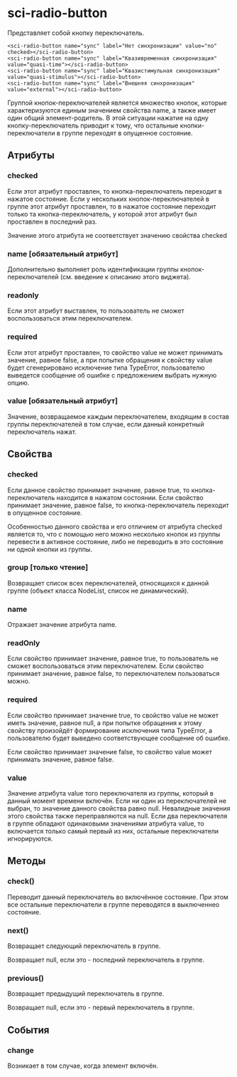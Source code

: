 # sci-radio-button

Представляет собой кнопку переключатель.

```
<sci-radio-button name="sync" label="Нет синхронизации" value="no" checked></sci-radio-button>
<sci-radio-button name="sync" label="Квазивременная синхронизация" value="quasi-time"></sci-radio-button>
<sci-radio-button name="sync" label="Квазистимульная синхронизация" value="quasi-stimulus"></sci-radio-button>
<sci-radio-button name="sync" label="Внешняя синхронизация" value="external"></sci-radio-button>
```

Группой кнопок-переключателей является множество кнопок, которые характеризуются единым значением свойства name, а
также имеет один общий элемент-родитель.
В этой ситуации нажатие на одну кнопку-переключатель приводит к тому, что остальные кнопки-переключатели в группе
переходят в опущенное состояние.

## Атрибуты

### checked

Если этот атрибут проставлен, то кнопка-переключатель переходит в нажатое состояние. Если у нескольких
кнопок-переключателей в группе этот атрибут проставлен, то в нажатое состояние переходит только та кнопка-переключатель,
у которой этот атрибут был проставлен в последний раз.

Значение этого атрибута не соответствует значению свойства checked

### name [обязательный атрибут]

Дополнительно выполняет роль идентификации группы кнопок-переключателей (см. введение к описанию этого виджета).

### readonly

Если этот атрибут выставлен, то пользователь не сможет воспользоваться этим переключателем.

### required

Если этот атрибут проставлен, то свойство value не может принимать значение, равное false, а при попытке обращения
к свойству value будет сгенерировано исключение типа TypeError, пользователю выведется сообщение об ошибке с
предложением выбрать нужную опцию.

### value [обязательный атрибут]

Значение, возвращаемое каждым переключателем, входящим в состав группы переключателей в том случае, если данный
конкретный переключатель нажат.

## Свойства

### checked

Если данное свойство принимает значение, равное true, то кнопка-переключатель находится в нажатом состоянии.
Если свойство принимает значение, равное false, то кнопка-переключатель переходит в опущенное состояние.

Особенностью данного свойства и его отличием от атрибута checked является то, что с помощью него можно несколько
кнопок из группы перевести в активное состояние, либо не переводить в это состояние ни одной кнопки из группы.

### group [только чтение]

Возвращает список всех переключателей, относящихся к данной группе (объект класса NodeList, список не динамический).

### name

Отражает значение атрибута name.

### readOnly

Если свойство принимает значение, равное true, то пользователь не сможет воспользоваться этим переключателем.
Если свойство принимает значение, равное false, то переключателем пользоваться можно.

### required

Если свойство принимает значение true, то свойство value не может иметь значение, равное null, а при попытке обращения
к этому свойству произойдёт формирование исключения типа TypeError, а пользователю будет выведено соответствующее
сообщение об ошибке.

Если свойство принимает значение false, то свойство value может принимать значение, равное false.

### value

Значение атрибута value того переключателя из группы, который в данный момент времени включён. Если ни один из
переключателей не выбран, то значение данного свойства равно null. Невалидные значения этого свойства также
переправляются на null. Если два переключателя в группе обладают одинаковыми значениями атрибута value, то включается
только самый первый из них, остальные переключатели игнорируются.

## Методы

### check()

Переводит данный переключатель во включённое состояние. При этом все остальные переключатели в группе переводятся
в выключеннео состояние.

### next()

Возвращает следующий переключатель в группе.

Возвращает null, если это - последний переключатель в группе.

### previous()

Возвращает предыдущий переключатель в группе.

Возвращает null, если это - первый переключатель в группе.

## События

### change

Возникает в том случае, когда элемент включён.